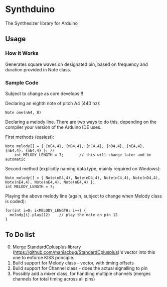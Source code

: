 Synthduino
=============

The Synthesizer library for Arduino

Usage
-----

### How it Works
Generates square waves on designated pin, based on frequency and duration provided in Note class.

### Sample Code
Subject to change as core develops!!!

Declaring an eighth note of pitch A4 (440 hz):

    Note one(nA4, 8)


Declaring a melody line. There are two ways to do this, depending on the compiler your version of the Arduino IDE uses.

First methods (easiest):

    Note melody[] = { {nE4,4}, {nD4,4}, {nC4,4}, {nD4,4}, {nE4,4}, {nE4,4}, {nE4,4} }; // 
		int MELODY_LENGTH = 7;       // this will change later and be automatic

Second method (explicitly naming data type; mainly required on Windows):

    Note melody[] = { Note(nE4,4), Note(nD4,4), Note(nC4,4), Note(nD4,4), Note(nE4,4), Note(nE4,4), Note(nE4,4) };
    int MELODY_LENGTH = 7;


Playing the above melody line (again, subject to change when Melody class is coded):

    for(int i=0; i<MELODY_LENGTH; i++) {
      melody[i].play(12)    // play the note on pin 12
    }

To Do list
----------
0. Merge StandardCplusplus library (https://github.com/maniacbug/StandardCplusplus)'s vector into this one to enforce KISS principle.
1. Build support for Melody class - vector<note>, with timing offsets
2. Build support for Channel class - does the actual signalling to pin 
3. Possibly add a mixer class, for handling multiple channels (merges channels for total timing across all pins)